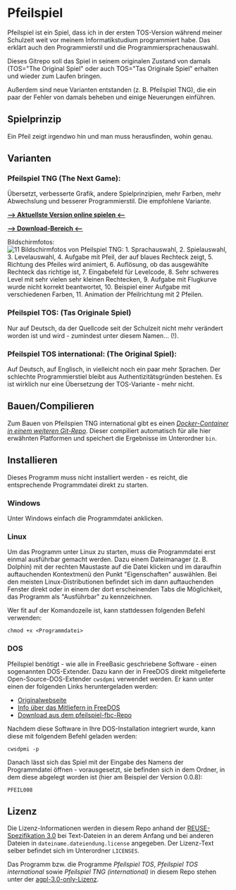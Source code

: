 <!---

 SPDX-FileCopyrightText: 2023-2024 MaerchenfeeimGarten
 
 SPDX-License-Identifier:  AGPL-3.0-only

--->

# Pfeilspiel

Pfeilspiel ist ein Spiel, dass ich in der ersten TOS-Version während meiner Schulzeit weit vor meinem Informatikstudium programmiert habe. 
Das erklärt auch den Programmierstil und die Programmiersprachenauswahl.

Dieses Gitrepo soll das Spiel in seinem originalen Zustand von damals (TOS="The Original Spiel" oder auch TOS="Tas Originale Spiel" erhalten und wieder zum Laufen bringen.

Außerdem sind neue Varianten entstanden (z. B. Pfeilspiel TNG), die ein paar der Fehler von damals beheben und einige Neuerungen einführen.


## Spielprinzip

Ein Pfeil zeigt irgendwo hin und man muss herausfinden, wohin genau.

## Varianten

### **Pfeilspiel TNG** (The Next Game):
Übersetzt, verbesserte Grafik, andere Spielprinzipien, mehr Farben, mehr Abwechslung und besserer Programmierstil. Die empfohlene Variante.

[<u>**--> Aktuellste Version online spielen <--**</u>](https://maerchenfeeimgarten.codeberg.page/pfeilspiel/)

[<u>**--> Download-Bereich <--**</u>](https://codeberg.org/MaerchenfeeimGarten/Pfeilspiel/releases)

Bildschirmfotos:
![11 Bildschirmfotos von Pfeilspiel TNG: 1. Sprachauswahl, 2. Spielauswahl, 3. Levelauswahl, 4. Aufgabe mit Pfeil, der auf blaues Rechteck zeigt, 5. Richtung des Pfeiles wird animiert, 6. Auflösung, ob das ausgewählte Rechteck das richtige ist, 7. Eingabefeld für Levelcode, 8. Sehr schweres Level mit sehr vielen sehr kleinen Rechtecken, 9. Aufgabe mit Flugkurve wurde nicht korrekt beantwortet, 10. Beispiel einer Aufgabe mit verschiedenen Farben, 11. Animation der Pfeilrichtung mit 2 Pfeilen.](https://codeberg.org/MaerchenfeeimGarten/Pfeilspiel/raw/commit/778b574f59afec995ccb1edc3d20ca85585db702/doc/Pfeilspiel%20TNG%20international/screenshots/0.0.8/001-011.webp "Pfeilspiel TNG international v0.0.9")

### Pfeilspiel TOS: (Tas Originale Spiel) 

Nur auf Deutsch, da der Quellcode seit der Schulzeit nicht mehr verändert worden ist und wird - zumindest unter diesem Namen... (!).

### Pfeilspiel TOS international: (The Original Spiel):

Auf Deutsch, auf Englisch, in vielleicht noch ein paar mehr Sprachen. Der schlechte Programmierstiel bleibt aus Authentizitätsgründen bestehen. Es ist wirklich nur eine Übersetzung der TOS-Variante - mehr nicht.

## Bauen/Compilieren

Zum Bauen von Pfeilspien TNG international gibt es einen [_Docker-Container in einem weiteren Git-Repo_](https://codeberg.org/MaerchenfeeimGarten/pfeilspiel-fbc).
Dieser compiliert automatisch für alle hier erwähnten Platformen und speichert die Ergebnisse im Unterordner `bin`.

## Installieren

Dieses Programm muss nicht installiert werden - es reicht, die entsprechende Programmdatei direkt zu starten.

### Windows

Unter Windows einfach die Programmdatei anklicken.

### Linux

Um das Programm unter Linux zu starten, muss die Programmdatei erst einmal ausführbar gemacht werden.
Dazu einem Dateimanager (z. B. Dolphin) mit der rechten Maustaste auf die Datei klicken und im daraufhin auftauchenden Kontextmenü den Punkt "Eigenschaften" auswählen. Bei den meisten Linux-Distributionen befindet sich im dann auftauchenden Fenster direkt oder in einem der dort erscheinenden Tabs die Möglichkeit, das Programm als "Ausführbar" zu kennzeichnen.

Wer fit auf der Komandozeile ist, kann stattdessen folgenden Befehl verwenden:

```
chmod +x <Programmdatei>
```

### DOS

Pfeilspiel benötigt - wie alle in FreeBasic geschriebene Software - einen sogenannten DOS-Extender.
Dazu kann der in FreeDOS direkt mitgelieferte Open-Source-DOS-Extender `cwsdpmi` verwendet werden.
Er kann unter einen der folgenden Links heruntergeladen werden:

 - [Originalwebseite](https://sandmann.dotster.com/cwsdpmi/)
 - [Info über das Mitliefern in FreeDOS](https://www.ibiblio.org/pub/micro/pc-stuff/freedos/files/repositories/1.3/pkg-html/cwsdpmi.html)
 - [Download aus dem pfeilspiel-fbc-Repo](https://codeberg.org/MaerchenfeeimGarten/pfeilspiel-fbc/src/commit/0172accadbe5bb3f2f6ddf86e9a9b8009d17f742/cwsdpmi.zip)

Nachdem diese Software in Ihre DOS-Installation integriert wurde, kann diese mit folgendem Befehl geladen werden:

`cwsdpmi -p `

Danach lässt sich das Spiel mit der Eingabe des Namens der Programmdatei öffnen - vorausgesetzt, sie befinden sich in dem Ordner, in dem diese abgelegt worden ist (hier am Beispiel der Version 0.0.8):

`PFEIL008`

## Lizenz

Die Lizenz-Informationen werden in diesem Repo anhand der [REUSE-Spezifikation 3.0](https://reuse.software/) bei Text-Dateien in an derem Anfang und bei anderen Dateien in `dateiname.dateiendung.license` angegeben. Der Lizenz-Text selber befindet sich im Unterordner `LICENSES`.

Das Programm bzw. die Programme _Pfeilspiel TOS_, _Pfeilspiel TOS international_ sowie _Pfeilspiel TNG (international)_ in diesem Repo stehen unter der [agpl-3.0-only-Lizenz](https://www.gnu.org/licenses/agpl-3.0.txt).

